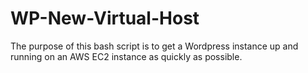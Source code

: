 # WP-New-Virtual-Host
The purpose of this bash script is to get a Wordpress instance up and running on an AWS EC2 instance as quickly as possible.
